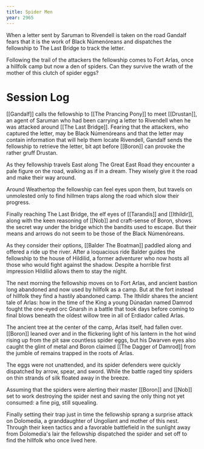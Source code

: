 ```yaml
---
title: Spider Men
year: 2965
---
```


When a letter sent by Saruman to Rivendell is taken on the road Gandalf fears that it is the work of Black Númenóreans and dispatches the fellowship to The Last Bridge to track the letter.

Following the trail of the attackers the fellowship comes to Fort Arlas, once a hillfolk camp but now a den of spiders. Can they survive the wrath of the mother of this clutch of spider eggs?

# Session Log

[[Gandalf]] calls the fellowship to [[The Prancing Pony]] to meet [[Drustan]], an agent of Saruman who had been carrying a letter to Rivendell when he was attacked around [[The Last Bridge]]. Fearing that the attackers, who captured the letter, may be Black Númenóreans and that the letter may contain information that will help them locate Rivendell, Gandalf sends the fellowship to retrieve the letter, bit apt before [[Boron]] can provoke the rather gruff Drustan.

As they fellowship travels East along The Great East Road they encounter a pale figure on the road, walking as if in a dream. They wisely give it the road and make their way around.

Around Weathertop the fellowship can feel eyes upon them, but travels on unmolested only to find hillmen traps along the road which slow their progress.

Finally reaching The Last Bridge, the elf eyes of [[Tarandis]] and [[Ithildir]], along with the keen reasoning of [[Nob]] and craft-sense of Boron, shows the secret way under the bridge which the bandits used to escape. But their means and arrows do not seem to be those of the Black Númenóreans.

As they consider their options, [[Balder The Boatman]] paddled along and offered a ride up the river. After a loquacious ride Balder guides the fellowship to the house of Hildilid, a former adventurer who now hosts all those who would fight against the shadow. Despite a horrible first impression Hildilid allows them to stay the night.

The next morning the fellowship moves on to Fort Arlas, and ancient bastion long abandoned and now used by hillfolk as a camp. But at the fort instead of hillfolk they find a hastily abandoned camp. The Ithildir shares the ancient tale of Arlas: how in the time of the King a young Dúnadan named Damrod fought the one-eyed orc Gnarsh in a battle that took days before coming to final blows beneath the oldest willow tree in all of Erdiador called Arlas.

The ancient tree at the center of the camp, Arlas itself, had fallen over. [[Boron]] leaned over and in the flickering light of his lantern in the hot wind rising up from the pit saw countless spider eggs, but his Dwarven eyes also caught the glint of metal and Boron claimed [[The Dagger of Damrod]] from the jumble of remains trapped in the roots of Arlas.

The eggs were not unattended, and its spider defenders were quickly dispatched by arrow, spear, and sword. While the battle raged tiny spiders on thin strands of silk floated away in the breeze.

Assuming that the spiders were alerting their master [[Boron]] and [[Nob]] set to work destroying the spider nest and saving the only thing not yet consumed: a fine pig, still squealing.

Finally setting their trap just in time the fellowship sprang a surprise attack on Dolomedia, a granddaughter of Ungoliant and mother of this nest. Through their keen tactics and a favorable battlefield in the sunlight away from Dolomedia's lair the fellowship dispatched the spider and set off to find the hillfolk who once lived here. 